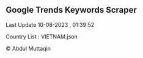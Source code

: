 

## Google Trends Keywords Scraper 
 
Last Update 10-08-2023 , 01:39:52

Country List :
VIETNAM.json



© Abdul Muttaqin 
